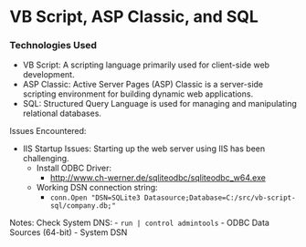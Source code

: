 # VB Script, ASP Classic, and SQL

### Technologies Used
- VB Script: A scripting language primarily used for client-side web development.
- ASP Classic: Active Server Pages (ASP) Classic is a server-side scripting environment for building dynamic web applications.
- SQL: Structured Query Language is used for managing and manipulating relational databases.


Issues Encountered: 
- IIS Startup Issues: Starting up the web server using IIS has been challenging.
    - Install ODBC Driver:
        - http://www.ch-werner.de/sqliteodbc/sqliteodbc_w64.exe 
    - Working DSN connection string:  
        - `conn.Open "DSN=SQLite3 Datasource;Database=C:/src/vb-script-sql/company.db;"`

Notes: 
Check System DNS:
    - `run | control admintools`
    - ODBC Data Sources (64-bit) 
    - System DSN
